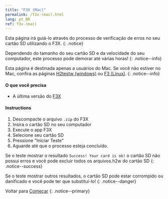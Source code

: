 ```yaml
---
title: "F3X (Mac)"
permalink: /f3x-(mac).html
lang: pt_BR
ref: f3x-(mac)
---
```


Esta página irá guiá-lo através do processo de verificação de erros no seu cartão SD utilizando o F3X.
{: .notice}

Dependendo do tamanho do seu cartão SD e da velocidade do seu computador, este processo pode demorar até várias horas!
{: .notice--info}

Esta página é destinada apenas a usuários do Mac. Se você não estiver no Mac, confira as páginas [H2testw (windows)](h2testw-(windows)) ou [F3 (Linux)](f3-(linux)).
{: .notice--info}

#### O que você precisa

* A última versão do [F3X](https://github.com/insidegui/F3X/releases)

#### Instructions

1. Descompacte o arquivo `.zip` do F3X
2. Insira o cartão SD no seu computador
2. Execute o app F3X
4. Selecione seu cartão SD
5. Pressione "Iniciar Teste"
5. Aguarde até que o processo esteja concluído.

Se o teste mostrar o resultado `Success! Your card is ok!` o cartão SD não possui erros e você pode excluir todos os arquivos.h2w do cartão SD
{: .notice--success}

Se o teste mostrar outros resultados, o cartão SD pode estar corrompido ou danificado e você pode ter que substituí-lo!
{: .notice--danger}

Voltar para [Começar](get-started)
{: .notice--primary}
